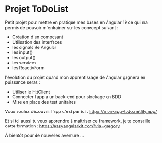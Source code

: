 # Projet ToDoList

Petit projet pour mettre en pratique mes bases en Angular 19 ce qui ma permis
de pouvoir m'entrainer sur les conecept suivant :

- Création d'un composant
- Utilisation des interfaces
- les signals de Angular
- les input()
- les output()
- les services
- les ReactivForm

l'évolution du projet quand mon apprentissage de Angular gagnera en puissance seras :

- Utiliser le HttClient 
- Connecter l'app a un back-end pour stockage en BDD
- Mise en place des test unitaires

Vous voulez découvrir l'app c'est par ici : https://mon-app-todo.netlify.app/

Et si toi aussi tu veux apprendre à maîtriser ce framework,
je te conseille cette formation : https://easyangularkit.com?via=gregory

À bientôt pour de nouvelles aventure ...
